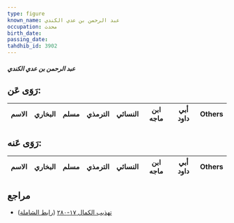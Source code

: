 ```yaml
---
type: figure
known_name: عبد الرحمن بن عدي الكندي
occupation: محدث
birth_date:
passing_date:
tahdhib_id: 3902
---
```

##### عبد الرحمن بن عدي الكندي

## رَوَى عَن:
| الاسم | البخاري | مسلم | الترمذي | النسائي | ابن ماجه | أبي داود | Others |
| ----- | ------- | ---- | ------- | ------- | -------- | -------- | ------ |
## رَوَى عَنه:
| الاسم | البخاري | مسلم | الترمذي | النسائي | ابن ماجه | أبي داود | Others |
| ----- | ------- | ---- | ------- | ------- | -------- | -------- | ------ |
## مراجع
- [تهذيب الكمال ١٧-٢٨٠](obsidian://open?vault=Tahdhib-al-Kamal&file=Figures/٣٩٠٢-عبد%20الرحمن%20بن%20عدي%20الكندي) ([رابط الشاملة](https://shamela.ws/book/3722/8830))